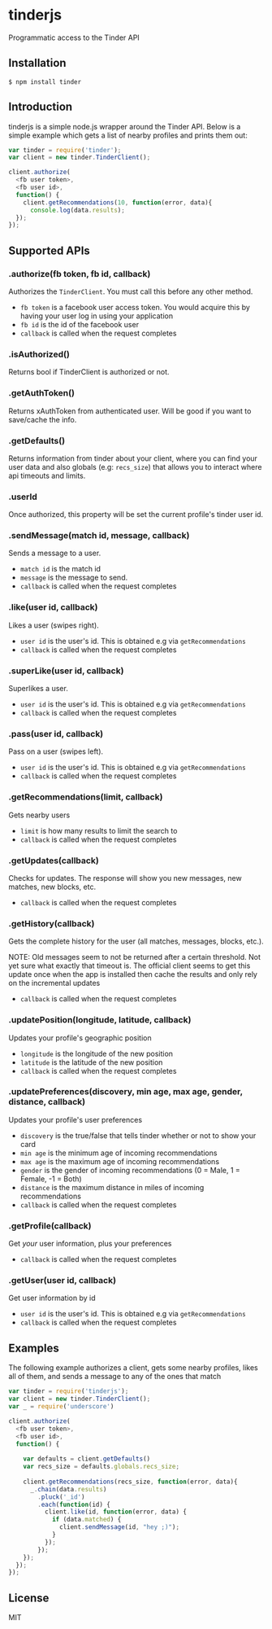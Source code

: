 # tinderjs

  Programmatic access to the Tinder API
  
  
## Installation

    $ npm install tinder
    
    
## Introduction

  tinderjs is a simple node.js wrapper around the Tinder API. Below is a simple example which gets a list of nearby profiles and prints them out:
  
```js
var tinder = require('tinder');
var client = new tinder.TinderClient();

client.authorize(
  <fb user token>,
  <fb user id>,
  function() {
    client.getRecommendations(10, function(error, data){
      console.log(data.results);
  });
});
```

## Supported APIs

### .authorize(fb token, fb id, callback)

  Authorizes the `TinderClient`. You must call this before any other method.
  
* `fb token` is a facebook user access token. You would acquire this by having your user log in using your application 
* `fb id` is the id of the facebook user 
* `callback` is called when the request completes 

### .isAuthorized()

  Returns bool if TinderClient is authorized or not.
  
### .getAuthToken()

  Returns xAuthToken from authenticated user. Will be good if you want to save/cache the info.

### .getDefaults()

  Returns information from tinder about your client, where you can find your user data and also globals (e.g: `recs_size`)
  that allows you to interact where api timeouts and limits.

### .userId

  Once authorized, this property will be set the current profile's tinder user id. 

### .sendMessage(match id, message, callback)

  Sends a message to a user. 
  
* `match id` is the match id
* `message` is the message to send. 
* `callback` is called when the request completes 

### .like(user id, callback)
  
  Likes a user (swipes right).
  
* `user id` is the user's id. This is obtained e.g  via `getRecommendations`
* `callback` is called when the request completes 

### .superLike(user id, callback)
  
  Superlikes a user.
  
* `user id` is the user's id. This is obtained e.g  via `getRecommendations`
* `callback` is called when the request completes 

### .pass(user id, callback)

  Pass on a user (swipes left).
  
* `user id` is the user's id. This is obtained e.g  via `getRecommendations`
* `callback` is called when the request completes 

### .getRecommendations(limit, callback)

  Gets nearby users
  
* `limit` is how many results to limit the search to 
* `callback` is called when the request completes 

### .getUpdates(callback)

  Checks for updates. The response will show you new messages, new matches, new blocks, etc. 
  
* `callback` is called when the request completes 

### .getHistory(callback)

  Gets the complete history for the user (all matches, messages, blocks, etc.).
  
  NOTE: Old messages seem to not be returned after a certain threshold. Not yet sure what exactly that timeout is. The official client seems to get this update once when the app is installed then cache the results and only rely on the incremental updates

* `callback` is called when the request completes 

### .updatePosition(longitude, latitude, callback)

  Updates your profile's geographic position

* `longitude` is the longitude of the new position
* `latitude` is the latitude of the new position
* `callback` is called when the request completes 

### .updatePreferences(discovery, min age, max age, gender, distance, callback)

  Updates your profile's user preferences

* `discovery` is the true/false that tells tinder whether or not to show your card
* `min age` is the minimum age of incoming recommendations
* `max age` is the maximum age of incoming recommendations
* `gender` is the gender of incoming recommendations (0 = Male, 1 = Female, -1 = Both)
* `distance` is the maximum distance in miles of incoming recommendations
* `callback` is called when the request completes

### .getProfile(callback)
  
  Get *your* user information, plus your preferences

* `callback` is called when the request completes 

### .getUser(user id, callback)

  Get user information by id

* `user id` is the user's id. This is obtained e.g  via `getRecommendations`
* `callback` is called when the request completes 

## Examples

  The following example authorizes a client, gets some nearby profiles, likes all of them, and sends a message to any of the ones that match
  
```js
var tinder = require('tinderjs');
var client = new tinder.TinderClient();
var _ = require('underscore')

client.authorize(
  <fb user token>,
  <fb user id>,
  function() {
    
    var defaults = client.getDefaults()
    var recs_size = defaults.globals.recs_size;
    
    client.getRecommendations(recs_size, function(error, data){
      _.chain(data.results)
        .pluck('_id')
        .each(function(id) {
          client.like(id, function(error, data) {
            if (data.matched) {
              client.sendMessage(id, "hey ;)");
            }
          });
        });
    });
  });
});
```
    
## License

  MIT
